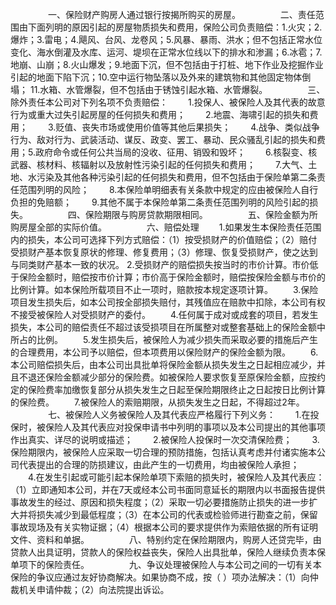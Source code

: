 
 


　　 
　　一、保险财产购房人通过银行按揭所购买的房屋。
　　 
　　二、责任范围由下面列明的原因引起的房屋物质损失和费用，保险公司负责赔偿：1.火灾；2.爆炸；3.雷电；4.飓风、台风、龙卷风；5.风暴、暴雨、洪水；但不包括正常水位变化、海水倒灌及水库、运河、堤坝在正常水位线以下的排水和渗漏；6.冰雹；7.地崩、山崩；8.火山爆发；9.地面下沉，但不包括由于打桩、地下作业及挖掘作业引起的地面下陷下沉；10.空中运行物坠落以及外来的建筑物和其他固定物体倒塌； 11.水箱、水管爆裂，但不包括由于锈蚀引起水箱、水管爆裂。
　　 
　　三、除外责任本公司对下列名项不负责赔偿：
　　1.投保人、被保险人及其代表的故意行为或重大过失引起房屋的任何损失和费用；
　　2.地震、海啸引起的损失和费用；
　　3.贬值、丧失市场或使用价值等其他后果损失；
　　4.战争、类似战争行为、敌对行为、武装活动、谋反、政变、罢工、暴动、民众骚乱引起的损失和费用；5.政府命令或任何公共当局的没收、征用、销毁和毁坏；
　　6.核裂变、核武器、核材料、核辐射以及放射性污染引起的任何损失和费用；
　　7.大气、土地、水污染及其他各种污染引起的任何损失和费用，但不包括由于保险单第二条责任范围列明的风险；
　　8.本保险单明细表有关条款中规定的应由被保险人自行负担的免赔额；
　　9.其他不属于本保险单第二条责任范围列明的风险引起的损失。
　　 
　　四、保险期限与购房贷款期限相同。
　　 
　　五、保险金额为所购房屋全部的实际价值。
　　 
　　六、赔偿处理
　　1.如果发生本保险责任范围内的损失，本公司可选择下列方式赔偿：（1）按受损财产的价值赔偿；（2）赔付受损财产基本恢复原状的修理、修复费用；（3）修理、恢复受损财产，使之达到与同类财产基本一致的状况。 2.受损财产的赔偿损失按当时的市价计算。市价低于保险金额时，赔偿按市价计算；市价高于保险金额时，赔偿按保险金额与市价的比例计算。如本保险所载项目不止一项时，赔款按本规定逐项计算。
　　3.保险项目发生损失后，如本公司按全部损失赔付，其残值应在赔款中扣除，本公司有权不接受被保险人对受损财产的委付。
　　4.任何属于成对或成套的项目，若发生损失，本公司的赔偿责任不超过该受损项目在所属整对或整套基础上的保险金额中所占的比例。
　　5.发生损失后，被保险人为减少损失而采取必要的措施后产生的合理费用，本公司予以赔偿，但本项费用以保险财产的保险金额为限。
　　6.本公司赔偿损失后，由本公司出具批单将保险金额从损失发生之日起相应减少，并且不退还保险金额减少部分的保险费。如被保险人要求恢复至原保险金额，应按约定的保险费率加缴恢复部分从损失发生之日起至保险期限终止之日起按日比例计算的保险费。
　　7.被保险人的索赔期限，从损失发生之日起，不得超过2年。
　　 
　　七、被保险人义务被保险人及其代表应严格履行下列义务：
　　1.在投保时，被保险人及其代表应对投保申请书中列明的事项以及本公司提出的其他事项作出真实、详尽的说明或描述；
　　2.被保险人投保时一次交清保险费；
　　3.保险期限内，被保险人应采取一切合理的预防措施，包括认真考虑并付诸实施本公司代表提出的合理的防损建议，由此产生的一切费用，均由被保险人承担；
　　4.在发生引起或可能引起本保险单项下索赔的损失时，被保险人及其代表应：（1）立即通知本公司，并在7天或经本公司书面同意延长的期限内以书面报告提供事故发生的经过、原因和损失程度；（2）采取一切必要措施防止损失的进一步扩大并将损失减少到最低程度；（3）在本公司的代表或检验师进行勘查之前，保留事故现场及有关实物证据；（4）根据本公司的要求提供作为索赔依据的所有证明文件、资料和单据。
　　 
　　八、特别约定在保险期限内，购房人还贷完毕，由贷款人出具证明，贷款人的保险权益丧失，保险人出具批单，保险人继续负责本保单项下的保险责任。
　　 
　　九、争议处理被保险人与本公司之间的一切有关本保险的争议应通过友好协商解决。如果协商不成，按（ ）项办法解决：（1）向仲裁机关申请仲裁；（2）向法院提出诉讼。 


 


 

 
 
 
 
 
  


  
 

  


  


  
 
 
 
 

